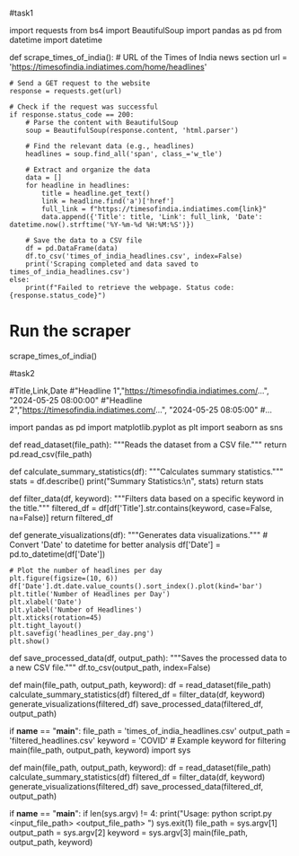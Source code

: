 #task1

import requests
from bs4 import BeautifulSoup
import pandas as pd
from datetime import datetime

def scrape_times_of_india():
    # URL of the Times of India news section
    url = 'https://timesofindia.indiatimes.com/home/headlines'
    
    # Send a GET request to the website
    response = requests.get(url)
    
    # Check if the request was successful
    if response.status_code == 200:
        # Parse the content with BeautifulSoup
        soup = BeautifulSoup(response.content, 'html.parser')
        
        # Find the relevant data (e.g., headlines)
        headlines = soup.find_all('span', class_='w_tle')
        
        # Extract and organize the data
        data = []
        for headline in headlines:
            title = headline.get_text()
            link = headline.find('a')['href']
            full_link = f"https://timesofindia.indiatimes.com{link}"
            data.append({'Title': title, 'Link': full_link, 'Date': datetime.now().strftime('%Y-%m-%d %H:%M:%S')})
        
        # Save the data to a CSV file
        df = pd.DataFrame(data)
        df.to_csv('times_of_india_headlines.csv', index=False)
        print('Scraping completed and data saved to times_of_india_headlines.csv')
    else:
        print(f"Failed to retrieve the webpage. Status code: {response.status_code}")

# Run the scraper
scrape_times_of_india()

#task2

#Title,Link,Date
#"Headline 1","https://timesofindia.indiatimes.com/...", "2024-05-25 08:00:00"
#"Headline 2","https://timesofindia.indiatimes.com/...", "2024-05-25 08:05:00"
#...

import pandas as pd
import matplotlib.pyplot as plt
import seaborn as sns

def read_dataset(file_path):
    """Reads the dataset from a CSV file."""
    return pd.read_csv(file_path)

def calculate_summary_statistics(df):
    """Calculates summary statistics."""
    stats = df.describe()
    print("Summary Statistics:\n", stats)
    return stats

def filter_data(df, keyword):
    """Filters data based on a specific keyword in the title."""
    filtered_df = df[df['Title'].str.contains(keyword, case=False, na=False)]
    return filtered_df

def generate_visualizations(df):
    """Generates data visualizations."""
    # Convert 'Date' to datetime for better analysis
    df['Date'] = pd.to_datetime(df['Date'])

    # Plot the number of headlines per day
    plt.figure(figsize=(10, 6))
    df['Date'].dt.date.value_counts().sort_index().plot(kind='bar')
    plt.title('Number of Headlines per Day')
    plt.xlabel('Date')
    plt.ylabel('Number of Headlines')
    plt.xticks(rotation=45)
    plt.tight_layout()
    plt.savefig('headlines_per_day.png')
    plt.show()

def save_processed_data(df, output_path):
    """Saves the processed data to a new CSV file."""
    df.to_csv(output_path, index=False)

def main(file_path, output_path, keyword):
    df = read_dataset(file_path)
    calculate_summary_statistics(df)
    filtered_df = filter_data(df, keyword)
    generate_visualizations(filtered_df)
    save_processed_data(filtered_df, output_path)

if __name__ == "__main__":
    file_path = 'times_of_india_headlines.csv'
    output_path = 'filtered_headlines.csv'
    keyword = 'COVID'  # Example keyword for filtering
    main(file_path, output_path, keyword)
import sys

def main(file_path, output_path, keyword):
    df = read_dataset(file_path)
    calculate_summary_statistics(df)
    filtered_df = filter_data(df, keyword)
    generate_visualizations(filtered_df)
    save_processed_data(filtered_df, output_path)

if __name__ == "__main__":
    if len(sys.argv) != 4:
        print("Usage: python script.py <input_file_path> <output_file_path> <keyword>")
        sys.exit(1)
    file_path = sys.argv[1]
    output_path = sys.argv[2]
    keyword = sys.argv[3]
    main(file_path, output_path, keyword)
